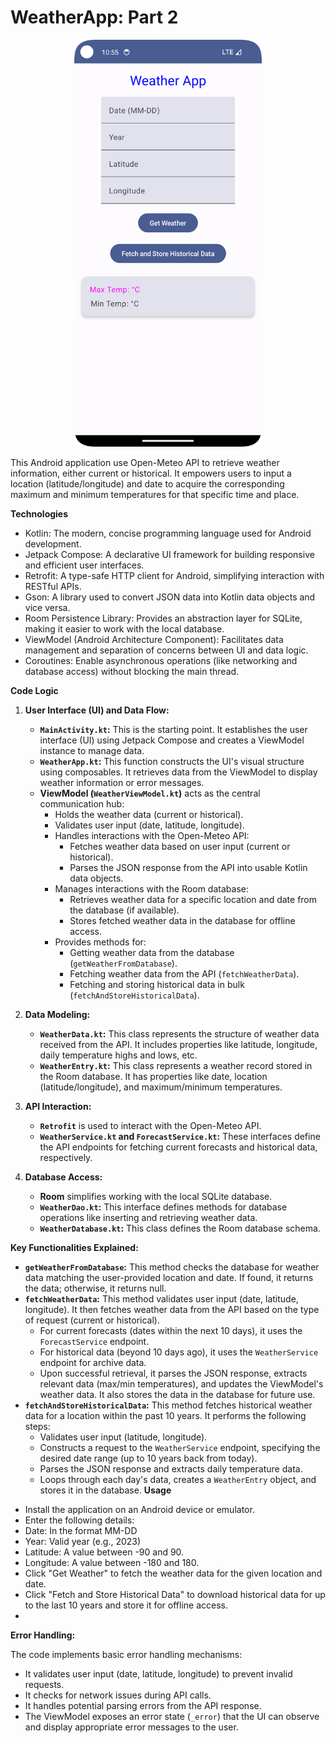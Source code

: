 <h1>WeatherApp: Part 2 </h1>
<p align="center">
<img src="https://github.com/DeepanshuDabas03/Weather-App/blob/part_2/App-2%20UI.png" width="300" height=auto>
   </p>
This Android application use Open-Meteo API to retrieve weather information, either current or historical. It empowers users to input a location (latitude/longitude) and date to acquire the corresponding maximum and minimum temperatures for that specific time and place.

**Technologies**

- Kotlin: The modern, concise programming language used for Android development.
- Jetpack Compose: A declarative UI framework for building responsive and efficient user interfaces.
- Retrofit: A type-safe HTTP client for Android, simplifying interaction with RESTful APIs.
- Gson: A library used to convert JSON data into Kotlin data objects and vice versa.
- Room Persistence Library: Provides an abstraction layer for SQLite, making it easier to work with the local database.
- ViewModel (Android Architecture Component): Facilitates data management and separation of concerns between UI and data logic.
- Coroutines: Enable asynchronous operations (like networking and database access) without blocking the main thread.

**Code Logic**

1. **User Interface (UI) and Data Flow:**
   - **`MainActivity.kt`:** This is the starting point. It establishes the user interface (UI) using Jetpack Compose and creates a ViewModel instance to manage data.
   - **`WeatherApp.kt`:** This function constructs the UI's visual structure using composables. It retrieves data from the ViewModel to display weather information or error messages.
   - **ViewModel (`WeatherViewModel.kt`)** acts as the central communication hub:
     - Holds the weather data (current or historical).
     - Validates user input (date, latitude, longitude).
     - Handles interactions with the Open-Meteo API:
       - Fetches weather data based on user input (current or historical).
       - Parses the JSON response from the API into usable Kotlin data objects.
     - Manages interactions with the Room database:
       - Retrieves weather data for a specific location and date from the database (if available).
       - Stores fetched weather data in the database for offline access.
     - Provides methods for:
       - Getting weather data from the database (`getWeatherFromDatabase`).
       - Fetching weather data from the API (`fetchWeatherData`).
       - Fetching and storing historical data in bulk (`fetchAndStoreHistoricalData`).

2. **Data Modeling:**
   - **`WeatherData.kt`:**  This class represents the structure of weather data received from the API. It includes properties like latitude, longitude, daily temperature highs and lows, etc.
   - **`WeatherEntry.kt`:**  This class represents a weather record stored in the Room database. It has properties like date, location (latitude/longitude), and maximum/minimum temperatures.

3. **API Interaction:**
   - **`Retrofit`** is used to interact with the Open-Meteo API.
   - **`WeatherService.kt` and `ForecastService.kt`:** These interfaces define the API endpoints for fetching current forecasts and historical data, respectively.

4. **Database Access:**
   - **Room** simplifies working with the local SQLite database.
   - **`WeatherDao.kt`:** This interface defines methods for database operations like inserting and retrieving weather data.
   - **`WeatherDatabase.kt`:**  This class defines the Room database schema.

**Key Functionalities Explained:**

 * **`getWeatherFromDatabase`:** This method checks the database for weather data matching the user-provided location and date. If found, it returns the data; otherwise, it returns null.
 * **`fetchWeatherData`:** This method validates user input (date, latitude, longitude). It then fetches weather data from the API based on the type of request (current or historical). 
   - For current forecasts (dates within the next 10 days), it uses the `ForecastService` endpoint.
   - For historical data (beyond 10 days ago), it uses the `WeatherService` endpoint for archive data.
   - Upon successful retrieval, it parses the JSON response, extracts relevant data (max/min temperatures), and updates the ViewModel's weather data. It also stores the data in the database for future use.
 * **`fetchAndStoreHistoricalData`:** This method fetches historical weather data for a location within the past 10 years. It performs the following steps:
   - Validates user input (latitude, longitude).
   - Constructs a request to the `WeatherService` endpoint, specifying the desired date range (up to 10 years back from today).
   - Parses the JSON response and extracts daily temperature data.
   - Loops through each day's data, creates a `WeatherEntry` object, and stores it in the database.
**Usage**
- Install the application on an Android device or emulator.
- Enter the following details:
- Date: In the format MM-DD
- Year: Valid year (e.g., 2023)
- Latitude: A value between -90 and 90.
- Longitude: A value between -180 and 180.
- Click "Get Weather" to fetch the weather data for the given location and date.
- Click "Fetch and Store Historical Data" to download historical data for up to the last 10 years and store it for offline access.
- 
**Error Handling:**

The code implements basic error handling mechanisms:

 * It validates user input (date, latitude, longitude) to prevent invalid requests.
 * It checks for network issues during API calls.
 * It handles potential parsing errors from the API response.
 * The ViewModel exposes an error state (`_error`) that the UI can observe and display appropriate error messages to the user.
